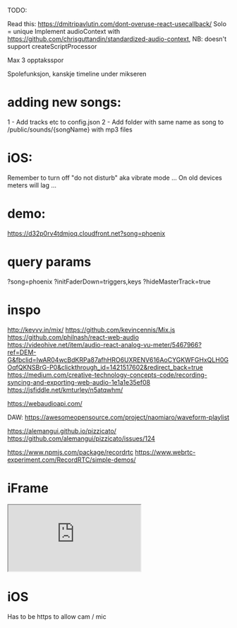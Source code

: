 TODO:

Read this: https://dmitripavlutin.com/dont-overuse-react-usecallback/
Solo = unique
Implement audioContext with https://github.com/chrisguttandin/standardized-audio-context, NB: doesn't support createScriptProcessor

Max 3 opptaksspor

Spolefunksjon, kanskje timeline under mikseren

# adding new songs:

1 - Add tracks etc to config.json
2 - Add folder with same name as song to /public/sounds/{songName} with mp3 files

# iOS:

Remember to turn off "do not disturb" aka vibrate mode ...
On old devices meters will lag ...

# demo:

https://d32p0rv4tdmjoq.cloudfront.net?song=phoenix

# query params

?song=phoenix
?initFaderDown=triggers,keys
?hideMasterTrack=true

# inspo

http://kevvv.in/mix/
https://github.com/kevincennis/Mix.js
https://github.com/philnash/react-web-audio
https://videohive.net/item/audio-react-analog-vu-meter/5467966?ref=DEM-G&fbclid=IwAR04wcBdKRPa87afhHRO6UXRENV616AoCYGKWFGHxQLH0GOqfQKNSBrG-P0&clickthrough_id=1421517602&redirect_back=true
https://medium.com/creative-technology-concepts-code/recording-syncing-and-exporting-web-audio-1e1a1e35ef08
https://jsfiddle.net/kmturley/n5atqwhm/

https://webaudioapi.com/

DAW:
https://awesomeopensource.com/project/naomiaro/waveform-playlist

https://alemangui.github.io/pizzicato/
https://github.com/alemangui/pizzicato/issues/124

https://www.npmjs.com/package/recordrtc
https://www.webrtc-experiment.com/RecordRTC/simple-demos/

# iFrame

<iframe
  allow="camera;microphone"
  src="https://d32p0rv4tdmjoq.cloudfront.net/?song=stokkmaur">
</iframe>

# iOS

Has to be https to allow cam / mic
